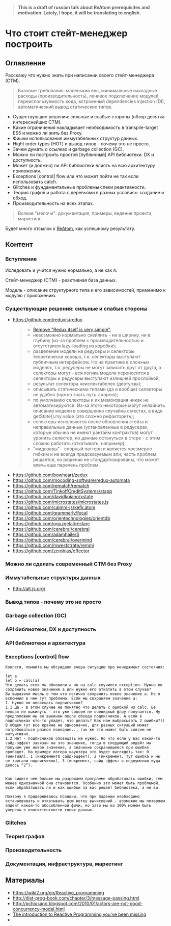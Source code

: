 > **This is a draft of russian talk about ReAtom prerequisites and motivation. Lately, I hope, it will be translating to english.**

# Что стоит стейт-менеджер построить

## Оглавление

Расскажу что нужно знать при написании своего стейт-менеджера (СТМ).

> Базовые требования: маленький вес, минимальные накладные расходы (производительность), ленивое подключение модулей, переиспользуемость кода, встроенный dependencies injection (DI), автоматический вывод статических типов.

- Существующие решения: сильные и слабые стороны (обзор десятка интереснейших СТМ).
- Какие ограничения накладывает необходимость в transpile-target ES5 и можно ли жить без Proxy.
- Фишки использования иммутабельных структур данных.
- Hight order types (HOT) и вывод типов - почему это не просто.
- Зачем думать о ссылках и garbage collection (GC).
- Можно ли построить простой [публичный] API библиотеки. DX и доступность.
- Может (и должно) ли API библиотеки влиять на всю архитектуру приложения.
- Exceptions [control] flow или что может пойти не так если использовать catch.
- Glitches и фундаментальные проблемы спеки реактивности.
- Теория графов и работа с деревьями в разных условиях: создание и обход.
- Производительность на всех этапах.

> Всякие "мелочи": документация, примеры, ведение проекта, маркетинг.

Будет много отсылок к [ReAtom](https://github.com/artalar/reatom), как успешному результату.

## Контент

### Вступление

Иследовать и учится нужно нормально, а не как я.

Стейт-менеджер (СТМ) - реактивная база данных.

Модель - описание структурного типа и его зависимостей, применимо к модулю / приложению.

### Существующие решения: сильные и слабые стороны

- https://github.com/reduxjs/redux
  > - [Remove "Redux itself is very simple"](https://github.com/reduxjs/redux/pull/2950);
  > - невозможно нормально скейлить - ни в ширину, ни в глубину (из-за проблем с производительностью и отсутствием lazy-loading из коробки);
  > - разделение модели на редусеры и селекторы теоретически хорошо, т.к. селекторы выступают публичным интерфейсом. Но на практике в сложных моделях, т.к. редусеры не могут зависить друг от друга, а селекторы могут - вся логика модели переносится в селекторы и редусеры выступают излишней прослойкой;
  > - результат селектора неиспектабелен (девтулзы);
  > - описывать статическими типами (да и вообще) селекторы не удобно (нужно знать путь к корню);
  > - по умолчанию селекторы и их мемоизация никак не автоматизируются. Из-за этого некоторые могут инлайнить описание модели в совершенно случайных местах, в виде getState().my.value (это сложно рефакторить);
  > - селекторы исполняются после обновления стейта и неправильные данные (установленные в редусерах, которые обычно не имеют рантайм контрактов) могут уронить селектор, но данные остануться в сторе - с этим сложно работать (откатывать, например);
  > - "мидлвары" - спорный паттерн и является чрезмерно гибким и не всегда предсказуемым апи;
  > часть проблем решается, но решения не стандартизированы, что может влечь еще перечень проблем.
- https://github.com/bowheart/zedux
- https://github.com/mocoding-software/redux-automata
- https://github.com/rematch/rematch
- https://github.com/TinkoffCreditSystems/stapp
- https://github.com/davidkpiano/xstate
- https://github.com/microstates/microstates.js
- https://github.com/calmm-js/kefir.atom
- https://github.com/grammarly/focal
- https://github.com/orientechnologies/orientdb
- https://github.com/oguzgelal/reclare
- https://github.com/cerebral/cerebral
- https://github.com/adamhaile/S
- https://github.com/cerebral/overmind
- https://github.com/mweststrate/remmi
- https://github.com/zerobias/effector

### Можно ли сделать современный СТМ без Proxy

### Иммутабельные структуры данных

- http://alt.js.org/

### Вывод типов - почему это не просто

<!-- 
Тайпинги под Map с полным выводом типов 🙂
http://www.typescriptlang.org/play/index.html#code/C4TwDgpgBAsgPAaQDRQGoD4oF4oG1loC6A3AFCiRQDiEwcA1igLZQQAewEAdgCYDOsOAEMuIFCJDpMOFu068BuRlACWXAGYQATlABuhKAH49UAFxQuEXdrIVoAEQgAbWhAbNWHbv0ETxoqWwoWS8FPGUJA2NLax1zJnJwaABBHh53PQ85bwF4PygJQJwlFH0oAB8oRxdODKZ0WySoBAgQPjgQ+R880X9JaWDcAAYSRMpUIScAVwh2zpzfXoKAgaZcAEZR0jHoABVZ4HWg+HWUdaH0Hah9vmAAJiDU9LuUO6GUG8PLu2uDgGZHmk4H8UH93r9bndvk1PmCgjQ6CCIcA-tDKJ9zm8gtVXMCPv9LkA
-->


### Garbage collection (GC)

### API библиотеки, DX и доступность

### API библиотеки и архитектура

### Exceptions [control] flow

```
Коллеги, помните мы обсуждали вчера ситуацию про менеджмент состояния:

let a
let b = calc(a)
Что делать если мы обновили a но на calc случился exception. Нужно ли сохранить новое значение a или нужно его откатить в этом случае?
Вы выразили мысль о том что логично сохранить новое значение a. Но я вспомнил в чем тут проблема. Если мы сохраняем значение a:
1. Нужно ли оповещать подписчиков?
1.1 Да - в этом случае не понятно что делать с ошибкой из calc. Ее нельзя не выкинуть - это уже совсем не очевидный флоу получается. Ну предположим мы ее выкинем после обхода подписчиков. А если в подписчиках кто-то упадет, что делать? Как нам выбрасывать 2 ошибки?)) В общем тут все крайне не однозначно, для разных ситуаций может потребоваться разное поведние.., так же это может быть совсем не интуитивно.
1.2 Нет - подписчиков оповещать не нужно. Но что если у вас какой-то сайд-эффект завязан на это значение, тогда в следующий апдейт мы получим уже новое значение, а значение сохранившееся при ошибке пропадет. На примере логера каунтера это будет выглядеть так: 0 (инитиал), 1 (инкрементб сайд-эффект), 2 (инкремент, тут ошибка и мы не трогали подписчиков), 3 (инкремент, сайд-эффект в недоумении куда делось “2”).


Как видите чем больше мы разрешаем программе обрабатывать ошибки, тем менее однозначной она становится. Особенно это может быть проблемой, если обрабатывать ли и как ошибки за вас решает библиотека, а не вы.

Поэтому я придерживаюсь позиции, что при падении необходимо останалвивать и откатывать всю ветку вычислений - возможно мы потеряем апдейт какой-то обособленной фичи, но зато мы на 100% можем быть уверены в консистентности своих данных.
```

### Glitches

### Теория графов

<!-- - стейт редакса - это дерево? (нет, селекторы делают DAG) -->
<!-- 
- проблема: консистентность очередности подписок и их нотификации
- проблема: react zombie children
- проблема: отписка во время диспатча
- проблема: в снапшоте дублируются данные (у реатома и эффектора, но не редакса)
- апи: получать,но не подписываться на данные
 -->

### Производительность

### Документация, инфраструктура, маркетинг

## Материалы

<!-- https://raw.githubusercontent.com/artalar/blog/master/src/pages/effector-introduction.md -->

- https://wiki2.org/en/Reactive_programming
- http://dist-prog-book.com/chapter/3/message-passing.html
- http://pchiusano.blogspot.com/2010/01/actors-are-not-good-concurrency-model.html
- [The introduction to Reactive Programming you've been missing](https://gist.github.com/staltz/868e7e9bc2a7b8c1f754)
- 
